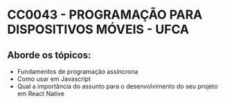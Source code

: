 # CC0043 - PROGRAMAÇÃO PARA DISPOSITIVOS MÓVEIS - UFCA

## Aborde os tópicos:

- Fundamentos de programação assíncrona
- Como usar em Javascript
- Qual a importância do assunto para o desenvolvimento do seu projeto em React Native

